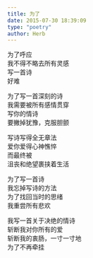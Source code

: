 ```yaml
---  
title: 为了  
date: 2015-07-30 18:39:09  
type: "poetry"  
author: Herb  
---  
```

为了呼应  
我不得不略去所有灵感  
写一首诗  
好难  

为了写一首深刻的诗  
我需要被所有感情贯穿  
写你的情诗  
要撇掉犹豫，克服胆颤  

写诗写得全无章法  
爱你爱得心神憔悴  
而最终被  
沮丧和绝望裹挟着生活  

为了写一首诗  
我忘掉写诗的方法  
为了找回当时的思绪  
我重尝所有悲欢  

我写一首关于决绝的情诗  
斩断我对你所有的爱  
斩断我的衷肠，一寸一寸地  
为了不再牵挂